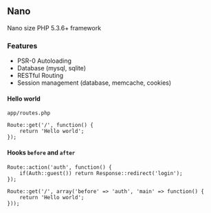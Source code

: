 ## Nano

Nano size PHP 5.3.6+ framework

### Features

- PSR-0 Autoloading
- Database (mysql, sqlite)
- RESTful Routing
- Session management (database, memcache, cookies)

#### Hello world

`app/routes.php`

	Route::get('/', function() {
		return 'Hello world';
	});

#### Hooks `before` and `after`

	Route::action('auth', function() {
		if(Auth::guest()) return Response::redirect('login');
	});

	Route::get('/', array('before' => 'auth', 'main' => function() {
		return 'Hello world';
	}));
